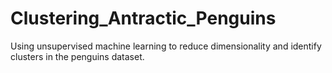 # Clustering_Antractic_Penguins
Using unsupervised machine learning to reduce dimensionality and identify clusters in the penguins dataset.
